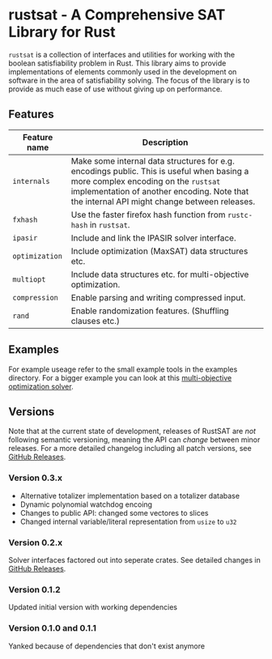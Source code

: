 # rustsat - A Comprehensive SAT Library for Rust

`rustsat` is a collection of interfaces and utilities for working with the boolean satisfiability problem in Rust.
This library aims to provide implementations of elements commonly used in the development on software in the area of satisfiability solving.
The focus of the library is to provide as much ease of use without giving up on performance.

## Features

| Feature name | Description |
| --- | --- |
| `internals` | Make some internal data structures for e.g. encodings public. This is useful when basing a more complex encoding on the `rustsat` implementation of another encoding. Note that the internal API might change between releases. |
| `fxhash` | Use the faster firefox hash function from `rustc-hash` in `rustsat`. |
| `ipasir` | Include and link the IPASIR solver interface. |
| `optimization` | Include optimization (MaxSAT) data structures etc. |
| `multiopt` | Include data structures etc. for multi-objective optimization. |
| `compression` | Enable parsing and writing compressed input. |
| `rand` | Enable randomization features. (Shuffling clauses etc.) |

## Examples

For example useage refer to the small example tools in the examples directory.
For a bigger example you can look at this [multi-objective optimization
solver](https://github.com/chrjabs/pminimal-rs).

## Versions

Note that at the current state of development, releases of RustSAT are _not_ following semantic versioning, meaning the API can _change_ between minor releases.
For a more detailed changelog including all patch versions, see [GitHub Releases](https://github.com/chrjabs/rustsat/releases).

### Version 0.3.x

- Alternative totalizer implementation based on a totalizer database
- Dynamic polynomial watchdog encoing
- Changes to public API: changed some vectores to slices
- Changed internal variable/literal representation from `usize` to `u32`

### Version 0.2.x

Solver interfaces factored out into seperate crates.
See detailed changes in [GitHub Releases](https://github.com/chrjabs/rustsat/releases).

### Version 0.1.2

Updated initial version with working dependencies

### Version 0.1.0 and 0.1.1

Yanked because of dependencies that don't exist anymore
